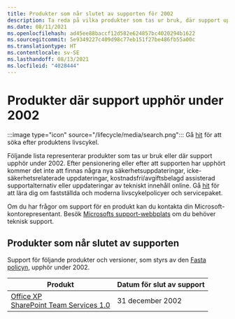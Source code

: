 ```yaml
---
title: Produkter som når slutet av supporten för 2002
description: Ta reda på vilka produkter som tas ur bruk, där support upphör eller går från mainstream support till utökad support under 2002.
ms.date: 08/11/2021
ms.openlocfilehash: ad45ee88baccf12d582e624857bc4020294b1622
ms.sourcegitcommit: 5e9349227c409d98c77eb151f27be486fb55a00c
ms.translationtype: HT
ms.contentlocale: sv-SE
ms.lasthandoff: 08/13/2021
ms.locfileid: "4028444"
---
```

# <a name="products-ending-support-in-2002"></a>Produkter där support upphör under 2002

:::image type="icon" source="/lifecycle/media/search.png":::
Gå [hit](/lifecycle/products/) för att söka efter produktens livscykel.

Följande lista representerar produkter som tas ur bruk eller där support upphör under 2002. Efter pensionering eller efter att supporten har upphört kommer det inte att finnas några nya säkerhetsuppdateringar, icke-säkerhetsrelaterade uppdateringar, kostnadsfri/avgiftsbelagd assisterad supportalternativ eller uppdateringar av tekniskt innehåll online. Gå [hit](/lifecycle/overview/product-end-of-support-overview) för att lära dig om fastställda och moderna livscykelpolicyer och servicepaket.

Om du har frågor om support för en produkt kan du kontakta din Microsoft-kontorepresentant. Besök [Microsofts support-webbplats](https://support.microsoft.com/contactus/?ws=support) om du behöver teknisk support.





## <a name="products-reaching-end-of-support"></a>Produkter som når slutet av supporten

Support för följande produkter och versioner, som styrs av den [Fasta policyn](/lifecycle/policies/fixed), upphör under 2002.

| Produkt | Datum för slut av support |
| --- | --- |
| [Office XP](/lifecycle/products/office-xp?branch=live)<br>[SharePoint Team Services 1.0](/lifecycle/products/sharepoint-team-services-10?branch=live)<br> | 31 december 2002 |


